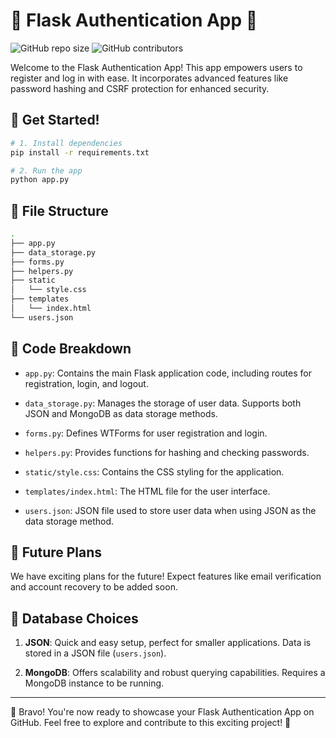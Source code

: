 # 🌟 Flask Authentication App 🌟

![GitHub repo size](https://img.shields.io/github/repo-size/ishanoshada/flask-auth-app)
![GitHub contributors](https://img.shields.io/github/contributors/Ishanoshada/flask-auth-app)

Welcome to the Flask Authentication App! This app empowers users to register and log in with ease. It incorporates advanced features like password hashing and CSRF protection for enhanced security.

## 🚀 Get Started!

```bash
# 1. Install dependencies
pip install -r requirements.txt

# 2. Run the app
python app.py
```

## 📁 File Structure

```bash
.
├── app.py
├── data_storage.py
├── forms.py
├── helpers.py
├── static
│   └── style.css
├── templates
│   └── index.html
└── users.json
```

## 🧐 Code Breakdown

- `app.py`: Contains the main Flask application code, including routes for registration, login, and logout.

- `data_storage.py`: Manages the storage of user data. Supports both JSON and MongoDB as data storage methods.

- `forms.py`: Defines WTForms for user registration and login.

- `helpers.py`: Provides functions for hashing and checking passwords.

- `static/style.css`: Contains the CSS styling for the application.

- `templates/index.html`: The HTML file for the user interface.

- `users.json`: JSON file used to store user data when using JSON as the data storage method.

## 🔮 Future Plans

We have exciting plans for the future! Expect features like email verification and account recovery to be added soon.

## 💽 Database Choices

1. **JSON**: Quick and easy setup, perfect for smaller applications. Data is stored in a JSON file (`users.json`).

2. **MongoDB**: Offers scalability and robust querying capabilities. Requires a MongoDB instance to be running.

---

🎉 Bravo! You're now ready to showcase your Flask Authentication App on GitHub. Feel free to explore and contribute to this exciting project! 🚀
